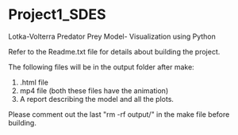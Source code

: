 # Project1_SDES
Lotka-Volterra Predator Prey Model- Visualization using Python

Refer to the Readme.txt file for details about building the project. 

The following files will be in the output folder after make:
1. .html file 
2. mp4 file (both these files have the animation)
3. A report describing the model and all the plots.

Please comment out the last "rm -rf output/" in the make file before building. 

